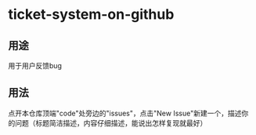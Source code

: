 # ticket-system-on-github

## 用途
用于用户反馈bug

## 用法

点开本仓库顶端"code"处旁边的"issues"，点击"New Issue"新建一个，描述你的问题（标题简洁描述，内容仔细描述，能说出怎样复现就最好）
